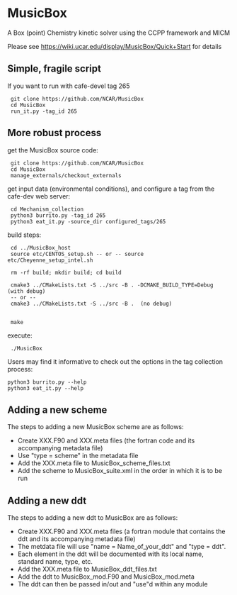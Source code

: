# MusicBox
A Box (point) Chemistry kinetic solver using the CCPP framework and MICM

Please see https://wiki.ucar.edu/display/MusicBox/Quick+Start for details

## Simple, fragile script
If you want to run with cafe-devel tag 265
```
 git clone https://github.com/NCAR/MusicBox
 cd MusicBox
 run_it.py -tag_id 265
```

## More robust process

get the MusicBox source code:
```
 git clone https://github.com/NCAR/MusicBox
 cd MusicBox
 manage_externals/checkout_externals
```    
get input data (environmental conditions), and configure a tag from the cafe-dev web server:
```
 cd Mechanism_collection
 python3 burrito.py -tag_id 265
 python3 eat_it.py -source_dir configured_tags/265
```
build steps:
```
 cd ../MusicBox_host
 source etc/CENTOS_setup.sh -- or -- source etc/Cheyenne_setup_intel.sh

 rm -rf build; mkdir build; cd build

 cmake3 ../CMakeLists.txt -S ../src -B . -DCMAKE_BUILD_TYPE=Debug (with debug)
 -- or --
 cmake3 ../CMakeLists.txt -S ../src -B .  (no debug)


 make
```
execute:
```
 ./MusicBox
```

Users may find it informative to check out the options in the tag collection process:
```
python3 burrito.py --help
python3 eat_it.py --help
```

## Adding a new scheme

The steps to adding a new MusicBox scheme are as follows:
* Create XXX.F90 and XXX.meta files (the fortran code and its accompanying metadata file)
* Use "type = scheme" in the metadata file
* Add the XXX.meta file to MusicBox_scheme_files.txt
* Add the scheme to MusicBox_suite.xml in the order in which it is to be run

## Adding a new ddt
The steps to adding a new ddt to MusicBox are as follows:
* Create XXX.F90 and XXX.meta files (a fortran module that contains the ddt and its accompanying metadata file)
* The metdata file will use "name = Name_of_your_ddt" and "type = ddt". 
* Each element in the ddt will be documented with its local name, standard name, type, etc.
* Add the XXX.meta file to MusicBox_ddt_files.txt
* Add the ddt to MusicBox_mod.F90 and MusicBox_mod.meta
* The ddt can then be passed in/out and "use"d within any module 

